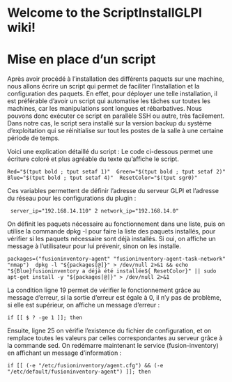 # Welcome to the ScriptInstallGLPI wiki!

# Mise en place d’un script

Après avoir procédé à l’installation des différents paquets sur une machine, nous allons écrire un script qui permet de faciliter l’installation et la configuration des paquets. En effet, pour déployer une telle installation, il est préférable d’avoir un script qui automatise les tâches sur toutes les machines, car les manipulations sont longues et rébarbatives. Nous pouvons donc exécuter ce script en parallèle SSH ou autre, très facilement. Dans notre cas, le script sera installé sur la version backup du système d’exploitation qui se réinitialise sur tout les postes de la salle à une certaine période de temps.

Voici une explication détaillé du script : Le code ci-dessous permet une écriture coloré et plus agréable du texte qu’affiche le script.

`Red="$(tput bold ; tput setaf 1)" 
Green="$(tput bold ; tput setaf 2)" 
Blue="$(tput bold ; tput setaf 4)" 
ResetColor="$(tput sgr0)"`

Ces variables permettent de définir l’adresse du serveur GLPI et l’adresse du réseau pour les configurations du plugin :

` server_ip="192.168.14.110" 2 network_ip="192.168.14.0"`

On définit les paquets nécessaire au fonctionnement dans une liste, puis on utilise la commande dpkg -l pour faire la liste des paquets installés, pour vérifier si les paquets nécessaire sont déjà installés. Si oui, on affiche un message à l’utilisateur pour lui prévenir, sinon on les installe.

`packages=("fusioninventory-agent" "fusioninventory-agent-task-network" "nmap") 
 dpkg -l "${packages[@]}" > /dev/null 2>&1 && echo "${Blue}fusioninventory a déjà été installée${ ResetColor}" || sudo apt-get install -y "${packages[@]}" > /dev/null 2>&1`

La condition ligne 19 permet de vérifier le fonctionnement grâce au message d’erreur, si la sortie d’erreur est égale à 0, il n’y pas de problème, si elle est supérieur, on affiche un message d’erreur :

`if [[ $ ? -ge 1 ]];
then`

 Ensuite, ligne 25 on vérifie l’existence du fichier de configuration, et on remplace toutes les valeurs par celles correspondantes au serveur grâce à la commande sed. On redémarre maintenant le service (fusion-inventory) en affichant un message d’information :

`if [[ (-e "/etc/fusioninventory/agent.cfg") && (-e "/etc/default/fusioninventory-agent") ]]; then`
